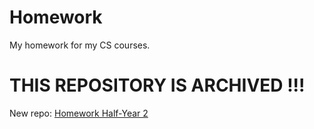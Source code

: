 # Homework
My homework for my CS courses.

# THIS REPOSITORY IS ARCHIVED !!!
New repo: [Homework Half-Year 2](https://github.com/thumbsup2222/homework-halfyear2)
